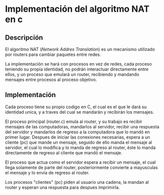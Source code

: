 # Implementación del algoritmo NAT en c

## Descripción
El algoritmo NAT (*Network Addres Translation*) es un mecanismo utilizado por routers para cambiar paquetes entre redes.

La implementación se hará con procesos en vez de redes, cada proceso teniendo su propia identidad, no podrán interactuar directamente entre ellos, y un proceso que emulará un router, recibiendo y mandando mensajes entre procesos al proceso objetivo.

## Implementación
Cada proceso tiene su propio codigo en C, el cual es el que le dará su identidad unica, y a traves del cual se mandarán y recibirán los mensajes.

El proceso principal (router.c) emula al router, y su trabajo es recibir mensajes de las computadoras, mandarlos al servidor, recibir una respuesta del servidor y mandarlos de regreso a la computadora que lo mandó en primer lugar.
Despues de iniciar las conexiones necesarias, espera a un cliente (pc) que mande un mensaje, seguido de ello manda el mensaje al servidor, el cual lo modifica y lo manda de regreso al router, éste lo manda directamente de regreso al cliente que mandó el mensaje.

El proceso que actua como el servidor espera a recibir un mensaje, el cual llega solamente de parte del router, posteriormente convierte a mayusculas el mensaje y lo envía de regreso al router.

Los procesos "clientes" (pc) piden al usuario una cadena, la mandan al router y esperan una respuesta para despues imprimirla.
